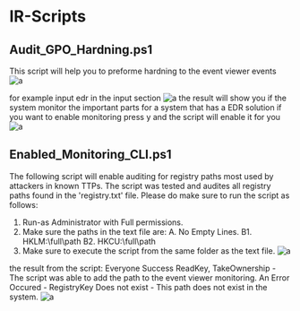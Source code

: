 # IR-Scripts

## Audit_GPO_Hardning.ps1
This script will help you to preforme hardning to the event viewer events
![a](https://github.com/ghosts621/IR-Scripts/blob/main/image/main.png)

for example input edr in the input section 
![a](https://github.com/ghosts621/IR-Scripts/blob/main/image/edr.png)
the result will show you if the system monitor the important parts for a system that has a EDR solution
if you want to enable monitoring press y and the script will enable it for you 
![a](https://github.com/ghosts621/IR-Scripts/blob/main/image/edr1.png)


## Enabled_Monitoring_CLI.ps1
The following script will enable auditing for registry paths most used by attackers in known TTPs.
The script was tested and audites all registry paths found in the 'registry.txt' file.
Please do make sure to run the script as follows:
  1.  Run-as Administrator with Full permissions.
  2.  Make sure the paths in the text file are:
      A. No Empty Lines.
      B1. HKLM:\full\path
      B2. HKCU:\full\path
  3.  Make sure to execute the script from the same folder as the text file.
![a](https://github.com/ghosts621/IR-Scripts/blob/main/registry_main.png)

the result from the script:
Everyone Success  ReadKey, TakeOwnership - The script was able to add the path to the event viewer monitoring.
An Error Occured - RegistryKey Does not exist - This path does not exist in the system.
![a](https://github.com/ghosts621/IR-Scripts/blob/main/registry_result.png)

